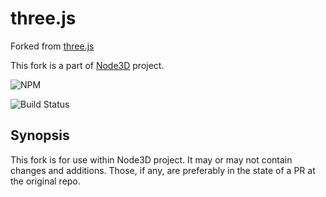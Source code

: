 # three.js

Forked from [three.js](https://github.com/mrdoob/three.js)

This fork is a part of [Node3D](https://github.com/node-3d) project.

![NPM](https://nodei.co/npm/threejs-raub.png?compact=true)

![Build Status](https://api.travis-ci.org/node-3d/webgl-raub.svg?branch=master)


## Synopsis

This fork is for use within Node3D project. It may or may not contain changes
and additions. Those, if any, are preferably in the state of a PR at the
original repo.
